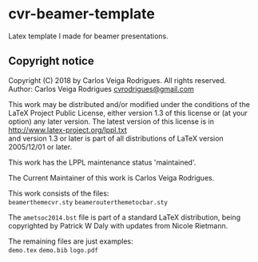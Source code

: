 # cvr-beamer-template
Latex template I made for beamer presentations.

## Copyright notice

Copyright (C) 2018 by Carlos Veiga Rodrigues. All rights reserved.  
Author: Carlos Veiga Rodrigues <cvrodrigues@gmail.com>

This work may be distributed and/or modified under the
conditions of the LaTeX Project Public License, either version 1.3
of this license or (at your option) any later version.
The latest version of this license is in  
    <http://www.latex-project.org/lppl.txt>  
and version 1.3 or later is part of all distributions of LaTeX
version 2005/12/01 or later.

This work has the LPPL maintenance status 'maintained'.
 
The Current Maintainer of this work is Carlos Veiga Rodrigues.

This work consists of the files:  
    `beamerthemecvr.sty`
    `beamerouterthemetocbar.sty`

The `ametsoc2014.bst` file is part of a standard LaTeX distribution,
being copyrighted by Patrick W Daly with updates from Nicole Rietmann.

The remaining files are just examples:  
    `demo.tex`
    `demo.bib`
    `logo.pdf`

